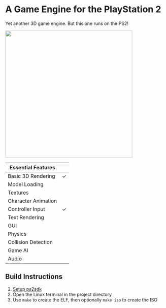 # A Game Engine for the PlayStation 2

Yet another 3D game engine. But this one runs on the PS2!

<img src="https://media.discordapp.net/attachments/684797216229294101/1333280276780023829/image.png?ex=67985185&is=67970005&hm=7c90b25d22b819f9b06ce398f31f6a7e88fb0f255ed74be779333906c95e207b&=&format=webp&quality=lossless" width=400>

| Essential Features |  |
|-------------------------------------------------------------|--|
| Basic 3D Rendering | ✓ |
| Model Loading | |
| Textures | |
| Character Animation | |
| Controller Input | ✓ |
| Text Rendering | |
| GUI | |
| Physics | |
| Collision Detection | |
| Game AI | |
| Audio | |

Build Instructions
---
1. [Setup ps2sdk](https://github.com/ps2dev/ps2dev)
2. Open the Linux terminal in the project directory
3. Use `make` to create the ELF, then optionally `make iso` to create the ISO
